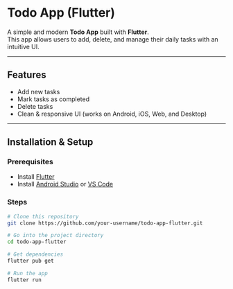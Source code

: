 #  Todo App (Flutter)

A simple and modern **Todo App** built with **Flutter**.  
This app allows users to add, delete, and manage their daily tasks with an intuitive UI.  

---

##  Features
-  Add new tasks  
-  Mark tasks as completed  
-  Delete tasks  
-  Clean & responsive UI (works on Android, iOS, Web, and Desktop)    

---


##  Installation & Setup

### Prerequisites
- Install [Flutter](https://flutter.dev/docs/get-started/install)  
- Install [Android Studio](https://developer.android.com/studio) or [VS Code](https://code.visualstudio.com/)  

### Steps
```bash
# Clone this repository
git clone https://github.com/your-username/todo-app-flutter.git

# Go into the project directory
cd todo-app-flutter

# Get dependencies
flutter pub get

# Run the app
flutter run
